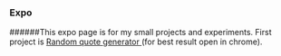 ### Expo
######This expo page is for my small projects and experiments.
First project is <a href="http://rgq.bitballoon.com/" target="_blank"> Random quote generator </a> (for best result open in chrome).
